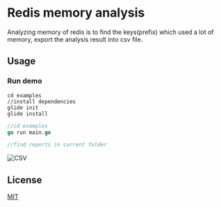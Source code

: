 Redis memory analysis
======

Analyzing memory of redis is to find the keys(prefix) which used a lot of memory, export the analysis result into csv file.


## Usage
### Run demo

```Shell
cd examples
//install dependencies
glide init
glide install
```

```Go
//cd examples
go run main.go

//find reports in current folder
```

![CSV](https://raw.githubusercontent.com/hhxsv5/go-redis-memory-analysis/master/examples/demo.png)

## License

[MIT](https://github.com/hhxsv5/go-redis-memory-analysis/blob/master/LICENSE)

